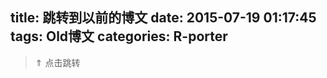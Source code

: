 title: 跳转到以前的博文
date: 2015-07-19 01:17:45
tags: Old博文
categories: R-porter
---
> $\Uparrow$ 点击跳转
<!--more-->
<script>window.location.href="http://old.lazysheep.cc"</script>
